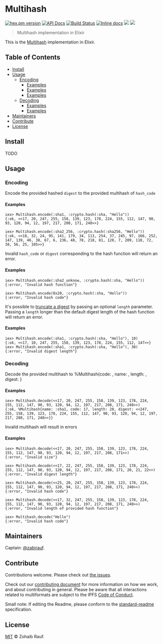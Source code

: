 Multihash
=========

[![hex.pm version](https://img.shields.io/hexpm/v/httpotion.svg?style=flat)](https://hex.pm/packages/ex_multihash)
[![API Docs](https://img.shields.io/badge/api-docs-yellow.svg?style=flat)](http://hexdocs.pm/ex_multihash/)
[![Build Status](https://api.travis-ci.org/multiformats/ex_multihash.svg?branch=master)](https://travis-ci.org/multiformats/ex_multihash)
[![Inline docs](http://inch-ci.org/github/multiformats/ex_multihash.svg)](http://inch-ci.org/github/multiformats/ex_multihash)
[![](https://img.shields.io/badge/project-multiformats-blue.svg?style=flat-square)](http://github.com/multiformats/multiformats)
[![](https://img.shields.io/badge/freenode-%23ipfs-blue.svg?style=flat-square)](http://webchat.freenode.net/?channels=%23ipfs)

> Multihash implementation in Elixir

This is the [Multihash](https://github.com/multiformats/multihash) implementation in Elixir.

## Table of Contents

- [Install](#install)
- [Usage](#usage)
  - [Encoding](#encoding)
    - [Examples](#examples)
    - [Examples](#examples-1)
    - [Examples](#examples-2)
  - [Decoding](#decoding)
    - [Examples](#examples-3)
    - [Examples](#examples-4)
- [Maintainers](#maintainers)
- [Contribute](#contribute)
- [License](#license)

## Install

TODO

##  Usage

### Encoding
Encode the provided hashed `digest` to the provided multihash of `hash_code`

#### Examples

```
iex> Multihash.encode(:sha1, :crypto.hash(:sha, "Hello"))
{:ok, <<17, 20, 247, 255, 158, 139, 123, 178, 224, 155, 112, 147, 90, 93, 120, 94, 12, 197, 217, 208, 171, 240>>}

iex> Multihash.encode(:sha2_256, :crypto.hash(:sha256, "Hello"))
{:ok, <<18, 32, 24, 95, 141, 179, 34, 113, 254, 37, 245, 97, 166, 252, 147, 139, 46, 38, 67, 6, 236, 48, 78, 218, 81, 128, 7, 209, 118, 72, 38, 56, 25, 105>>}
```

Invalid `hash_code` or `digest` corresponding to the hash function will return an error.

#### Examples

```
iex> Multihash.encode(:sha2_unknow, :crypto.hash(:sha, "Hello"))
{:error, "Invalid hash function"}

iex> Multihash.encode(0x20, :crypto.hash(:sha, "Hello"))
{:error, "Invalid hash code"}
```

It's possible to [truncate a digest](https://github.com/jbenet/multihash/issues/1#issuecomment-91783612) by passing an optional `length` parameter. Passing a `length` longer than the default digest length of the hash function will return an error.

#### Examples
```
iex> Multihash.encode(:sha1, :crypto.hash(:sha, "Hello"), 10)
{:ok, <<17, 10, 247, 255, 158, 139, 123, 178, 224, 155, 112, 147>>}
iex> Multihash.encode(:sha1, :crypto.hash(:sha, "Hello"), 30)
{:error, "Invalid digest length"}
```

### Decoding

Decode the provided multihash to %Multihash{code: , name: , length: , digest: }

#### Examples

```
iex> Multihash.decode(<<17, 20, 247, 255, 158, 139, 123, 178, 224, 155, 112, 147, 90, 93, 120, 94, 12, 197, 217, 208, 171, 240>>)
{:ok, %Multihash{name: :sha1, code: 17, length: 20, digest: <<247, 255, 158, 139, 123, 178, 224, 155, 112, 147, 90, 93, 120, 94, 12, 197, 217, 208, 171, 240>>}}
```

Invalid multihash will result in errors

#### Examples
```
iex> Multihash.decode(<<17, 20, 247, 255, 158, 139, 123, 178, 224, 155, 112, 147, 90, 93, 120, 94, 12, 197, 217, 208, 171>>)
{:error, "Invalid size"}

iex> Multihash.decode(<<17, 22, 247, 255, 158, 139, 123, 178, 224, 155, 112, 147, 90, 93, 120, 94, 12, 197, 217, 208, 171, 20, 21, 22>>)
{:error, "Invalid digest length"}

iex> Multihash.decode(<<25, 20, 247, 255, 158, 139, 123, 178, 224, 155, 112, 147, 90, 93, 120, 94, 12, 197, 217, 208, 171, 240>>)
{:error, "Invalid hash code"}

iex> Multihash.decode(<<17, 32, 247, 255, 158, 139, 123, 178, 224, 155, 112, 147, 90, 93, 120, 94, 12, 197, 217, 208, 171, 240>>)
{:error, "Invalid length of provided hash function"}

iex> Multihash.decode("Hello")
{:error, "Invalid hash code"}
```

## Maintainers

Captain: [@zabirauf](https://github.com/zabirauf).

## Contribute

Contributions welcome. Please check out [the issues](https://github.com/multiformats/ex_multihash/issues).

Check out our [contributing document](https://github.com/multiformats/multiformats/blob/master/contributing.md) for more information on how we work, and about contributing in general. Please be aware that all interactions related to multiformats are subject to the IPFS [Code of Conduct](https://github.com/ipfs/community/blob/master/code-of-conduct.md).

Small note: If editing the Readme, please conform to the [standard-readme](https://github.com/RichardLitt/standard-readme) specification.

## License
[MIT](LICENSE) © Zohaib Rauf.
